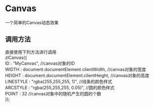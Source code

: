 # Canvas
一个简单的Canvas动态效果

## 调用方法
  直接使用下列方法进行调用<br>
    zlCanvas({<br>
        ID : "MyCanvas",	//canvas对象的ID<br>
        WIDTH : document.documentElement.clientWidth,	//canvas对象的宽度<br>
        HEIGHT : document.documentElement.clientHeight,		//canvas对象的高度<br>
        LINESTYLE : "rgba(255,255,255, 1)",		//线条的颜色样式	<br>
        ARCSTYLE : "rgba(255,255,255, 0.05)",	//圆的颜色样式<br>
        POINT : 32	//canvas对象中的随机产生的圆的个数<br>
    });<br>
